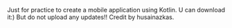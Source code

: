Just for practice to create a mobile application using Kotlin. U can download it:) But do not upload any updates!! Credit by husainazkas.
